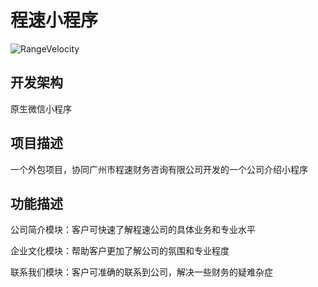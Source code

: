 # 程速小程序
![RangeVelocity](https://service.dashanwai.cn/public/RangeVelocity.png)
## 开发架构
原生微信小程序
## 项目描述
一个外包项目，协同广州市程速财务咨询有限公司开发的一个公司介绍小程序
## 功能描述
公司简介模块：客户可快速了解程速公司的具体业务和专业水平

企业文化模块：帮助客户更加了解公司的氛围和专业程度

联系我们模块：客户可准确的联系到公司，解决一些财务的疑难杂症
